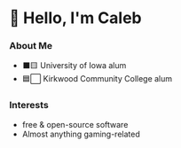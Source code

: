 # 👋 Hello, I'm Caleb

### About Me
- ⬛🟨 University of Iowa alum
- 🟦⬜ Kirkwood Community College alum

### Interests
- free & open-source software
- Almost anything gaming-related
